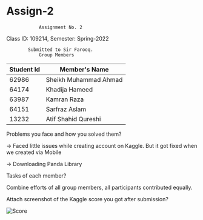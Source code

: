 # Assign-2
                Assignment No. 2 
              
Class ID: 109214,           Semester: Spring-2022

            Submitted to Sir Farooq.
                Group Members
  |  Student Id   |     Member's Name      |
  | ------------- | ---------------------- |
  |     62986     |  Sheikh Muhammad Ahmad |
  |     64174     |  Khadija Hameed        |
  |     63987     |  Kamran Raza           |
  |     64151     |  Sarfraz Aslam         |
  |     13232     |  Atif Shahid Qureshi   |
  
Problems you face and how you solved them?

-> Faced little issues while creating account on Kaggle. But it got fixed when we created via Mobile

-> Downloading Panda Library

Tasks of each member?

Combine efforts of all group members, all participants contributed equally.

Attach screenshot of the Kaggle score you got after submission?

![Score](https://user-images.githubusercontent.com/58458615/167254422-3564d2c7-8782-4513-8663-5c38f1d0fbef.PNG)
